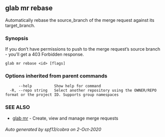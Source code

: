 ## glab mr rebase

Automatically rebase the source_branch of the merge request against its target_branch.

### Synopsis

If you don’t have permissions to push to the merge request’s source branch - you’ll get a 403 Forbidden response.

```
glab mr rebase <id> [flags]
```

### Options inherited from parent commands

```
      --help          Show help for command
  -R, --repo string   Select another repository using the OWNER/REPO format or the project ID. Supports group namespaces
```

### SEE ALSO

* [glab mr](glab_mr.md)	 - Create, view and manage merge requests

###### Auto generated by spf13/cobra on 2-Oct-2020
